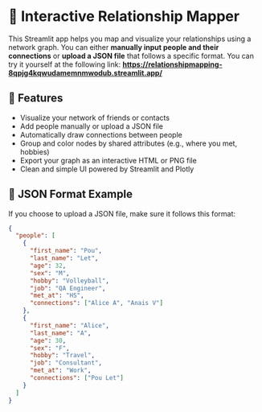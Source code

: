 # 📍 Interactive Relationship Mapper

This Streamlit app helps you map and visualize your relationships using a network graph. You can either **manually input people and their connections** or **upload a JSON file** that follows a specific format.
You can try it yourself at the following link: **https://relationshipmapping-8qpjg4kqwudamemnmwodub.streamlit.app/**

## 🌟 Features

- Visualize your network of friends or contacts
- Add people manually or upload a JSON file
- Automatically draw connections between people
- Group and color nodes by shared attributes (e.g., where you met, hobbies)
- Export your graph as an interactive HTML or PNG file
- Clean and simple UI powered by Streamlit and Plotly

## 🧠 JSON Format Example

If you choose to upload a JSON file, make sure it follows this format:

```json
{
  "people": [
    {
      "first_name": "Pou",
      "last_name": "Let",
      "age": 32,
      "sex": "M",
      "hobby": "Volleyball",
      "job": "QA Engineer",
      "met_at": "HS",
      "connections": ["Alice A", "Anais V"]
    },
    {
      "first_name": "Alice",
      "last_name": "A",
      "age": 30,
      "sex": "F",
      "hobby": "Travel",
      "job": "Consultant",
      "met_at": "Work",
      "connections": ["Pou Let"]
    }
  ]
}
